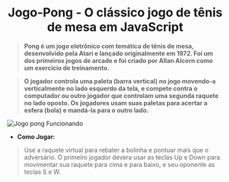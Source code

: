 <h1 align="center"> Jogo-Pong - O clássico jogo de tênis de mesa em JavaScript </h1>

>   **Pong é um jogo eletrônico com temática de tênis de mesa, desenvolvido pela Atari e lançado originalmente em 1972.
 Foi um dos primeiros jogos de arcade e foi criado por Allan Alcorn como um exercício de treinamento.**

>  **O jogador controla uma paleta (barra vertical) no jogo movendo-a verticalmente no lado esquerdo da tela, e compete 
contra o computador ou outro jogador que controlam uma segunda raquete no lado oposto. Os jogadores usam suas paletas
para acertar a esfera (bola) e mandá-la para o outro lado.**


   ![Jogo pong Funcionando](https://github.com/Milenaprado9999/Jogo-Pong/assets/50625429/b4a5d74b-381d-4255-abd7-2f7204cf25b7)


* **Como Jogar:**
> Use a raquete virtual para rebater a bolinha e pontuar mais que o adversário. 
 O primeiro jogador devera usar as teclas Up e Down para movimentar sua raquete
 para cima e para baixo, e seu oponente as teclas S e W. 
